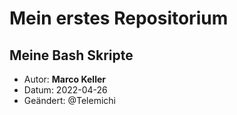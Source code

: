 # Mein erstes Repositorium
## Meine Bash Skripte


- Autor: **Marco Keller**
- Datum: 2022-04-26
- Geändert: @Telemichi
